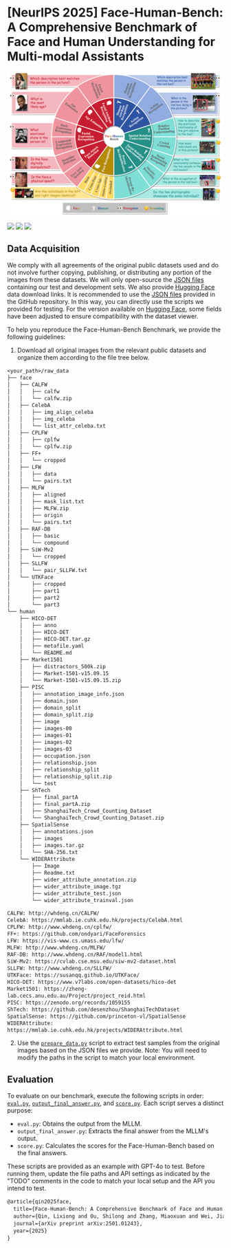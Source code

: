 # [NeurIPS 2025] Face-Human-Bench: A Comprehensive Benchmark of Face and Human Understanding for Multi-modal Assistants



 <img src="pictures/face_human_bench.png" alt="Image" width="800">

<a href='https://face-human-bench.github.io/'><img src='https://img.shields.io/badge/Project-Page-blue'></a>
<a href='https://arxiv.org/abs/2501.01243'><img src='https://img.shields.io/badge/Paper-arXiv-red'></a>
<a href='https://huggingface.co/datasets/InQ2025/Face-Human-Bench'><img src='https://img.shields.io/badge/%F0%9F%A4%97%20Hugging%20Face-Dataset-orange'></a>







## Data Acquisition
We comply with all agreements of the original public datasets used and do not involve further copying, publishing, or distributing any portion of the images from these datasets. We will only open-source the [JSON files](data) containing our test and development sets.
We also provide [Hugging Face](https://huggingface.co/datasets/InQ2025/Face-Human-Bench) data download links.
It is recommended to use the [JSON files](data) provided in the GitHub repository. In this way, you can directly use the scripts we provided for testing. For the version available on [Hugging Face](https://huggingface.co/datasets/InQ2025/Face-Human-Bench), some fields have been adjusted to ensure compatibility with the dataset viewer.

To help you reproduce the Face-Human-Bench Benchmark, we provide the following guidelines:

1. Download all original images from the relevant public datasets and organize them according to the file tree below.

```
<your_path>/raw_data
├── face
│   ├── CALFW
│   │   ├── calfw
│   │   └── calfw.zip
│   ├── CelebA
│   │   ├── img_align_celeba
│   │   ├── img_celeba
│   │   └── list_attr_celeba.txt
│   ├── CPLFW
│   │   ├── cplfw
│   │   └── cplfw.zip
│   ├── FF+
│   │   └── cropped
│   ├── LFW
│   │   ├── data
│   │   └── pairs.txt
│   ├── MLFW
│   │   ├── aligned
│   │   ├── mask_list.txt
│   │   ├── MLFW.zip
│   │   ├── origin
│   │   └── pairs.txt
│   ├── RAF-DB
│   │   ├── basic
│   │   └── compound
│   ├── SiW-Mv2
│   │   └── cropped
│   ├── SLLFW
│   │   └── pair_SLLFW.txt
│   └── UTKFace
│       ├── cropped
│       ├── part1
│       ├── part2
│       └── part3
└── human
    ├── HICO-DET
    │   ├── anno
    │   ├── HICO-DET
    │   ├── HICO-DET.tar.gz
    │   ├── metafile.yaml
    │   └── README.md
    ├── Market1501
    │   ├── distractors_500k.zip
    │   ├── Market-1501-v15.09.15
    │   └── Market-1501-v15.09.15.zip
    ├── PISC
    │   ├── annotation_image_info.json
    │   ├── domain.json
    │   ├── domain_split
    │   ├── domain_split.zip
    │   ├── image
    │   ├── images-00
    │   ├── images-01
    │   ├── images-02
    │   ├── images-03
    │   ├── occupation.json
    │   ├── relationship.json
    │   ├── relationship_split
    │   ├── relationship_split.zip
    │   └── test
    ├── ShTech
    │   ├── final_partA
    │   ├── final_partA.zip
    │   ├── ShanghaiTech_Crowd_Counting_Dataset
    │   └── ShanghaiTech_Crowd_Counting_Dataset.zip
    ├── SpatialSense
    │   ├── annotations.json
    │   ├── images
    │   ├── images.tar.gz
    │   └── SHA-256.txt
    └── WIDERAttribute
        ├── Image
        ├── Readme.txt
        ├── wider_attribute_annotation.zip
        ├── wider_attribute_image.tgz
        ├── wider_attribute_test.json
        └── wider_attribute_trainval.json
```

    CALFW: http://whdeng.cn/CALFW/
    CelebA: https://mmlab.ie.cuhk.edu.hk/projects/CelebA.html
    CPLFW: http://www.whdeng.cn/cplfw/
    FF+: https://github.com/ondyari/FaceForensics
    LFW: https://vis-www.cs.umass.edu/lfw/
    MLFW: http://www.whdeng.cn/MLFW/
    RAF-DB: http://www.whdeng.cn/RAF/model1.html
    SiW-Mv2: https://cvlab.cse.msu.edu/siw-mv2-dataset.html
    SLLFW: http://www.whdeng.cn/SLLFW/
    UTKFace: https://susanqq.github.io/UTKFace/
    HICO-DET: https://www.v7labs.com/open-datasets/hico-det
    Market1501: https://zheng-lab.cecs.anu.edu.au/Project/project_reid.html
    PISC: https://zenodo.org/records/1059155
    ShTech: https://github.com/desenzhou/ShanghaiTechDataset
    SpatialSense: https://github.com/princeton-vl/SpatialSense
    WIDERAttribute: https://mmlab.ie.cuhk.edu.hk/projects/WIDERAttribute.html

   
2. Use the [`prepare_data.py`](code/prepare_data.py) script to extract test samples from the original images based on the JSON files we provide. Note: You will need to modify the paths in the script to match your local environment. 


## Evaluation

To evaluate on our benchmark, execute the following scripts in order: [`eval.py`](code/evaluation/eval.py), [`output_final_answer.py`](code/evaluation/output_final_answer.py), and [`score.py`](code/evaluation/score.py). Each script serves a distinct purpose:

- `eval.py`: Obtains the output from the MLLM.
- `output_final_answer.py`: Extracts the final answer from the MLLM's output.
- `score.py`: Calculates the scores for the Face-Human-Bench based on the final answers.

These scripts are provided as an example with GPT-4o to test. Before running them, update the file paths and API settings as indicated by the "TODO" comments in the code to match your local setup and the API you intend to test.


```latex
@article{qin2025face,
  title={Face-Human-Bench: A Comprehensive Benchmark of Face and Human Understanding for Multi-modal Assistants},
  author={Qin, Lixiong and Ou, Shilong and Zhang, Miaoxuan and Wei, Jiangning and Zhang, Yuhang and Song, Xiaoshuai and Liu, Yuchen and Wang, Mei and Xu, Weiran},
  journal={arXiv preprint arXiv:2501.01243},
  year={2025}
}
```


